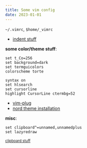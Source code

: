 ```yaml
---
title: Some vim config
date: 2023-01-01
---
```


`~/.vimrc`, `$home/_vimrc`

- [indent stuff](https://vi.stackexchange.com/questions/7975/how-can-i-change-the-indent-size)

**some color/theme stuff**:
```
set t_Co=256
set background=dark
set termguicolors
colorscheme torte

syntax on
set hlsearch
set cursorline
highlight CursorLine ctermbg=52
```
- [vim-plug](https://github.com/junegunn/vim-plug#installation)
- [nord theme installation](https://www.nordtheme.com/docs/ports/vim/installation)

**misc**:
```
set clipboard^=unnamed,unnamedplus
set lazyredraw
```
<small>[clipboard stuff](https://stackoverflow.com/a/10979533)</small>
